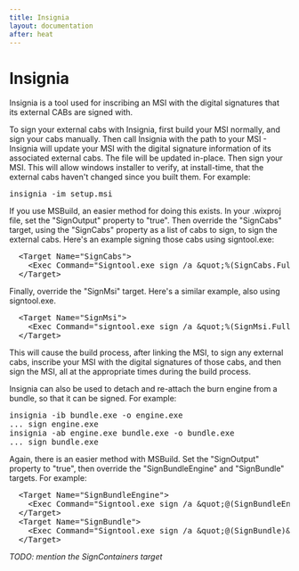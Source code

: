 ```yaml
---
title: Insignia
layout: documentation
after: heat
---
```


# Insignia

  <p>Insignia is a tool used for inscribing an MSI with the digital signatures that its external CABs are signed with.</p>

  <p>To sign your external cabs with Insignia, first build your MSI normally,
     and sign your cabs manually. Then call Insignia with the path to your MSI -
     Insignia will update your MSI with the digital signature information of its
     associated external cabs. The file will be updated in-place. Then sign your MSI.
     This will allow windows installer to verify, at install-time, that the external
     cabs haven't changed since you built them. For example: </p>

  <pre>insignia -im setup.msi</pre>

  <p>If you use MSBuild, an easier method for doing this exists. In your .wixproj file,
     set the "SignOutput" property to "true". Then override the "SignCabs" target,
     using the "SignCabs" property as a list of cabs to sign, to sign the external cabs.
     Here's an example signing those cabs using signtool.exe:
  </p>

  <pre>  &lt;Target Name="SignCabs"&gt;
    &lt;Exec Command=&quot;Signtool.exe sign /a &amp;quot;%(SignCabs.FullPath)&amp;quot;&quot; /&gt;
  &lt;/Target&gt;</pre>

  <p>Finally, override the "SignMsi" target. Here's a similar example, also using signtool.exe.</p>

  <pre>  &lt;Target Name=&quot;SignMsi&quot;&gt;
    &lt;Exec Command=&quot;signtool.exe sign /a &amp;quot;%(SignMsi.FullPath)&amp;quot;&quot; /&gt;
  &lt;/Target&gt;</pre>

  <p>This will cause the build process, after linking the MSI, to sign any external cabs, inscribe your MSI
     with the digital signatures of those cabs, and then sign the MSI, all at the appropriate times during the build process.</p>

  <p>Insignia can also be used to detach and re-attach the burn engine from a bundle, so that
     it can be signed. For example:</p>

  <pre>insignia -ib bundle.exe -o engine.exe
... sign engine.exe
insignia -ab engine.exe bundle.exe -o bundle.exe
... sign bundle.exe</pre>

  <p>Again, there is an easier method with MSBuild. Set the "SignOutput" 
      property to "true", then override the "SignBundleEngine" and 
     "SignBundle" targets. For example:</p>

  <pre>  &lt;Target Name="SignBundleEngine"&gt;
    &lt;Exec Command=&quot;Signtool.exe sign /a &amp;quot;@(SignBundleEngine)&amp;quot;&quot; /&gt;
  &lt;/Target&gt;
  &lt;Target Name="SignBundle"&gt;
    &lt;Exec Command=&quot;Signtool.exe sign /a &amp;quot;@(SignBundle)&amp;quot;&quot; /&gt;
  &lt;/Target&gt;</pre>
  
*TODO: mention the SignContainers target*
